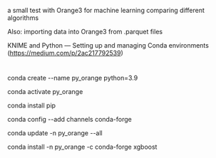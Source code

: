 a small test with Orange3 for machine learning comparing different algorithms

Also: importing data into Orange3 from .parquet files

KNIME and Python — Setting up and managing Conda environments (https://medium.com/p/2ac217792539)


# 
conda create --name py_orange python=3.9

conda activate py_orange

conda install pip

conda config --add channels conda-forge

conda update -n py_orange --all

conda install -n py_orange -c conda-forge xgboost
